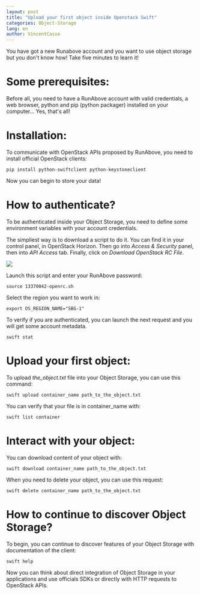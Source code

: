 ```yaml
---
layout: post
title: "Upload your first object inside Openstack Swift"
categories: Object-Storage
lang: en
author: VincentCasse
---
```


You have got a new Runabove account and you want to use object storage but you don't know how! Take five minutes to learn it!

# Some prerequisites:

Before all, you need to have a RunAbove account with valid credentials, a web browser, python and pip (python packager) installed on your computer... Yes, that's all!

# Installation:

To communicate with OpenStack APIs proposed by RunAbove, you need to install official OpenStack clients:

```
pip install python-swiftclient python-keystoneclient
```

Now you can begin to store your data!

# How to authenticate?

To be authenticated inside your Object Storage, you need to define some environment variables with your account credentials.

The simpliest way is to download a script to do it. You can find it in your control panel, in OpenStack Horizon.
Then go into _Access & Security_ panel, then into _API Access_ tab. Finally, click on _Download OpenStack RC File_.

![](http://community.runabove.com/public/files/JvEL9P7dJKRRpPDFEPRK.png)

Launch this script and enter your RunAbove password:

```
source 13370042-openrc.sh
```

Select the region you want to work in:

```
export OS_REGION_NAME="SBG-1"
```

To verify if you are authenticated, you can launch the next request and you will get some account metadata.

```
swift stat
```

# Upload your first object:

To upload _the_object.txt_ file into your Object Storage, you can use this command:

```
swift upload container_name path_to_the_object.txt
```

You can verify that your file is in container_name with:

```
swift list container
```

# Interact with your object:

You can download content of your object with:

```
swift download container_name path_to_the_object.txt
```

When you need to delete your object, you can use this request:

```
swift delete container_name path_to_the_object.txt
```

# How to continue to discover Object Storage?

To begin, you can continue to discover features of your Object Storage with documentation of the client:

```
swift help
```

Now you can think about direct integration of Object Storage in your applications and use officials SDKs or directly with HTTP requests to OpenStack APIs.

